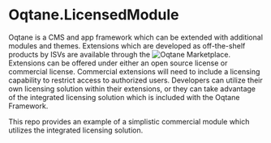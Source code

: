 # Oqtane.LicensedModule

Oqtane is a CMS and app framework which can be extended with additional modules and themes. Extensions which are developed as off-the-shelf products by ISVs are available through the ![Oqtane Marketplace](https://www.oqtane.net). Extensions can be offered under either an open source license or commercial license. Commercial extensions will need to include a licensing capability to restrict access to authorized users. Developers can utilize their own licensing solution within their extensions, or they can take advantage of the integrated licensing solution which is included with the Oqtane Framework. 

This repo provides an example of a simplistic commercial module which utilizes the integrated licensing solution.


